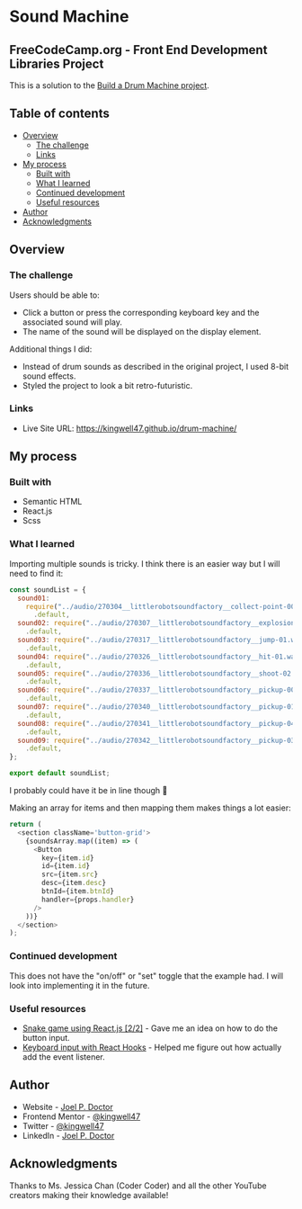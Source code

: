 # Sound Machine

## FreeCodeCamp.org - Front End Development Libraries Project

This is a solution to the [Build a Drum Machine project](https://www.freecodecamp.org/learn/front-end-development-libraries/front-end-development-libraries-projects/build-a-drum-machine).

## Table of contents

- [Overview](#overview)
  - [The challenge](#the-challenge)
  - [Links](#links)
- [My process](#my-process)
  - [Built with](#built-with)
  - [What I learned](#what-i-learned)
  - [Continued development](#continued-development)
  - [Useful resources](#useful-resources)
- [Author](#author)
- [Acknowledgments](#acknowledgments)

## Overview

### The challenge

Users should be able to:

- Click a button or press the corresponding keyboard key and the associated sound will play.
- The name of the sound will be displayed on the display element.

Additional things I did:

- Instead of drum sounds as described in the original project, I used 8-bit sound effects.
- Styled the project to look a bit retro-futuristic.

### Links

- Live Site URL: https://kingwell47.github.io/drum-machine/

## My process

### Built with

- Semantic HTML
- React.js
- Scss

### What I learned

Importing multiple sounds is tricky. I think there is an easier way but I will need to find it:

```js
const soundList = {
  sound01:
    require("../audio/270304__littlerobotsoundfactory__collect-point-00.wav")
      .default,
  sound02: require("../audio/270307__littlerobotsoundfactory__explosion-01.wav")
    .default,
  sound03: require("../audio/270317__littlerobotsoundfactory__jump-01.wav")
    .default,
  sound04: require("../audio/270326__littlerobotsoundfactory__hit-01.wav")
    .default,
  sound05: require("../audio/270336__littlerobotsoundfactory__shoot-02.wav")
    .default,
  sound06: require("../audio/270337__littlerobotsoundfactory__pickup-00.wav")
    .default,
  sound07: require("../audio/270340__littlerobotsoundfactory__pickup-01.wav")
    .default,
  sound08: require("../audio/270341__littlerobotsoundfactory__pickup-04.wav")
    .default,
  sound09: require("../audio/270342__littlerobotsoundfactory__pickup-03.wav")
    .default,
};

export default soundList;
```

I probably could have it be in line though 🤔

Making an array for items and then mapping them makes things a lot easier:

```js
return (
  <section className='button-grid'>
    {soundsArray.map((item) => (
      <Button
        key={item.id}
        id={item.id}
        src={item.src}
        desc={item.desc}
        btnId={item.btnId}
        handler={props.handler}
      />
    ))}
  </section>
);
```

### Continued development

This does not have the "on/off" or "set" toggle that the example had. I will look into implementing it in the future.

### Useful resources

- [Snake game using React.js [2/2]](https://www.youtube.com/watch?v=lgK7OTdT-eo) - Gave me an idea on how to do the button input.
- [Keyboard input with React Hooks](https://dev.to/spaciecat/keyboard-input-with-react-hooks-3dkm) - Helped me figure out how actually add the event listener.

## Author

- Website - [Joel P. Doctor](https://www.joeldoctor.com)
- Frontend Mentor - [@kingwell47](https://www.frontendmentor.io/profile/kingwell47)
- Twitter - [@kingwell47](https://www.twitter.com/kingwell47)
- LinkedIn - [Joel P. Doctor](https://www.linkedin.com/in/joel-d-05854919/)

## Acknowledgments

Thanks to Ms. Jessica Chan (Coder Coder) and all the other YouTube creators making their knowledge available!
